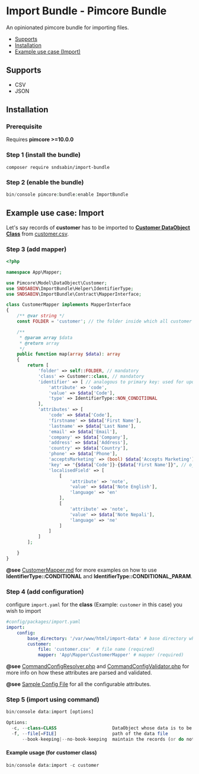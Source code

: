 # Import Bundle - Pimcore Bundle
An opinionated pimcore bundle for importing files.

- [Supports](#supports)
- [Installation](#installation)
- [Example use case (Import)](#example-use-case-import)

## Supports
- CSV
- JSON

## Installation
### Prerequisite

Requires **pimcore >=10.0.0**

### Step 1 (install the bundle)
```
composer require sndsabin/import-bundle
```

### Step 2 (enable the bundle)
```php
bin/console pimcore:bundle:enable ImportBundle
```

## Example use case: Import
Let's say records of **customer** has to be imported to **[Customer DataObject Class](./Docs/Examples/DataObject/class_Customer_export.sample.json)** from [customer.csv](./Docs/Examples/import-data/customer.csv).

### Step 3 (add mapper)
```php
<?php

namespace App\Mapper;

use Pimcore\Model\DataObject\Customer;
use SNDSABIN\ImportBundle\Helper\IdentifierType;
use SNDSABIN\ImportBundle\Contract\MapperInterface;

class CustomerMapper implements MapperInterface
{
    /** @var string */
    const FOLDER = 'customer'; // the folder inside which all customer data objects would be created

    /**
     * @param array $data
     * @return array
     */
    public function map(array $data): array
    {
        return [
            'folder' => self::FOLDER, // mandatory
            'class' => Customer::class, // mandatory
            'identifier' => [ // analogous to primary key: used for update operation (mandatory) 
                'attribute' => 'code',
                'value' => $data['Code'],
                'type' => IdentifierType::NON_CONDITIONAL
            ],
            'attributes' => [
                'code' => $data['Code'],
                'firstname' => $data['First Name'],
                'lastname' => $data['Last Name'],
                'email' => $data['Email'],
                'company' => $data['Company'],
                'address' => $data['Address'],
                'country' => $data['Country'],
                'phone' => $data['Phone'],
                'acceptsMarketing' => (bool) $data['Accepts Marketing'],
                'key' => "{$data['Code']}-{$data['First Name']}", // o_key (mandatory)
                'localisedField' => [
                    [
                        'attribute' => 'note',
                        'value' => $data['Note English'],
                        'language' => 'en'
                    ],
                    [
                        'attribute' => 'note',
                        'value' => $data['Note Nepali'],
                        'language' => 'ne'
                    ]
                ]
            ]
        ];

    }
}
```
**@see** [CustomerMapper.md](Docs/Examples/Mapper/CustomerMapper.md) for more examples on how to use **IdentifierType::CONDITIONAL** and **IdentifierType::CONDITIONAL_PARAM**.
### Step 4 (add configuration)
configure `import.yaml` for the **class** (Example: `customer` in this case) you wish to import

```yaml
#config/packages/import.yaml
import:
    config:
        base_directory: '/var/www/html/import-data' # base directory where all the files to be imported are located (required)
        customer:
            file: 'customer.csv'  # file name (required)
            mapper: 'App\Mapper\CustomerMapper' # mapper (required)
```
**@see** [CommandConfigResolver.php](src/Traits/CommandConfigResolver.php) and [CommandConfigValidator.php](src/Traits/CommandConfigValidator.php) for more info on how these attributes are parsed and validated.

**@see** [Sample Config File](Docs/Examples/Config/import.example.yaml) for all the configurable attributes.
### Step 5 (import using command)

```php
bin/console data:import [options]

Options:
  -c, --class=CLASS                     DataObject whose data is to be imported
  -f, --file[=FILE]                     path of the data file
      --book-keeping|--no-book-keeping  maintain the records (or do not maintain --no-book-keeping) of imported file
```

#### Example usage (for **customer** class)
```php
bin/console data:import -c customer
```
